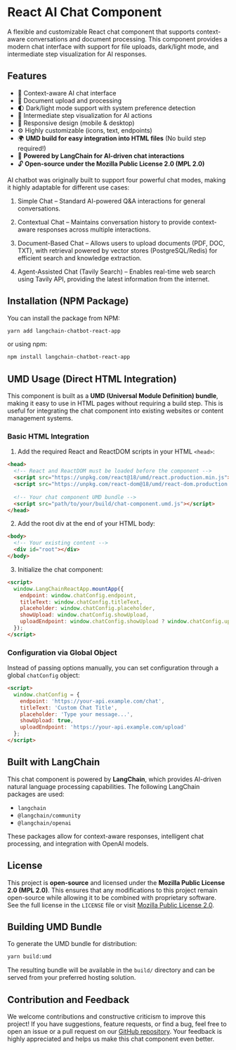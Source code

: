 # React AI Chat Component

A flexible and customizable React chat component that supports context-aware conversations and document processing. This component provides a modern chat interface with support for file uploads, dark/light mode, and intermediate step visualization for AI responses.

## Features

- 🤖 Context-aware AI chat interface
- 📁 Document upload and processing
- 🌓 Dark/light mode support with system preference detection
- 💬 Intermediate step visualization for AI actions
- 📱 Responsive design (mobile & desktop)
- ⚙️ Highly customizable (icons, text, endpoints)
- 🌍 **UMD build for easy integration into HTML files** (No build step required!)
- 🧠 **Powered by LangChain for AI-driven chat interactions**
- 🔓 **Open-source under the Mozilla Public License 2.0 (MPL 2.0)**

AI chatbot was originally built to support four powerful chat modes, making it highly adaptable for different use cases:

1. Simple Chat – Standard AI-powered Q&A interactions for general conversations.

2. Contextual Chat – Maintains conversation history to provide context-aware responses across multiple interactions.

3. Document-Based Chat – Allows users to upload documents (PDF, DOC, TXT), with retrieval powered by vector stores (PostgreSQL/Redis) for efficient search and knowledge extraction.

4. Agent-Assisted Chat (Tavily Search) – Enables real-time web search using Tavily API, providing the latest information from the internet.

## Installation (NPM Package)

You can install the package from NPM:

```bash
yarn add langchain-chatbot-react-app
```

or using npm:

```bash
npm install langchain-chatbot-react-app
```

## UMD Usage (Direct HTML Integration)

This component is built as a **UMD (Universal Module Definition) bundle**, making it easy to use in HTML pages without requiring a build step. This is useful for integrating the chat component into existing websites or content management systems.

### Basic HTML Integration

1. Add the required React and ReactDOM scripts in your HTML `<head>`:

```html
<head>
  <!-- React and ReactDOM must be loaded before the component -->
  <script src="https://unpkg.com/react@18/umd/react.production.min.js"></script>
  <script src="https://unpkg.com/react-dom@18/umd/react-dom.production.min.js"></script>
  
  <!-- Your chat component UMD bundle -->
  <script src="path/to/your/build/chat-component.umd.js"></script>
</head>
```

2. Add the root div at the end of your HTML body:

```html
<body>
  <!-- Your existing content -->
  <div id="root"></div>
</body>
```

3. Initialize the chat component:

```html
<script>
  window.LangChainReactApp.mountApp({
    endpoint: window.chatConfig.endpoint,
    titleText: window.chatConfig.titleText,
    placeholder: window.chatConfig.placeholder,
    showUpload: window.chatConfig.showUpload,
    uploadEndpoint: window.chatConfig.showUpload ? window.chatConfig.uploadEndpoint : undefined
  });
</script>
```

### Configuration via Global Object

Instead of passing options manually, you can set configuration through a global `chatConfig` object:

```html
<script>
  window.chatConfig = {
    endpoint: 'https://your-api.example.com/chat',
    titleText: 'Custom Chat Title',
    placeholder: 'Type your message...',
    showUpload: true,
    uploadEndpoint: 'https://your-api.example.com/upload'
  };
</script>
```

## Built with LangChain

This chat component is powered by **LangChain**, which provides AI-driven natural language processing capabilities. The following LangChain packages are used:
- `langchain`
- `@langchain/community`
- `@langchain/openai`

These packages allow for context-aware responses, intelligent chat processing, and integration with OpenAI models.

## License

This project is **open-source** and licensed under the **Mozilla Public License 2.0 (MPL 2.0)**. This ensures that any modifications to this project remain open-source while allowing it to be combined with proprietary software. See the full license in the `LICENSE` file or visit [Mozilla Public License 2.0](https://www.mozilla.org/en-US/MPL/2.0/).

## Building UMD Bundle

To generate the UMD bundle for distribution:

```bash
yarn build:umd
```

The resulting bundle will be available in the `build/` directory and can be served from your preferred hosting solution.

## Contribution and Feedback

We welcome contributions and constructive criticism to improve this project! If you have suggestions, feature requests, or find a bug, feel free to open an issue or a pull request on our [GitHub repository](https://github.com/AbdullahDev0/langchain-chatbot-react-app). Your feedback is highly appreciated and helps us make this chat component even better.
